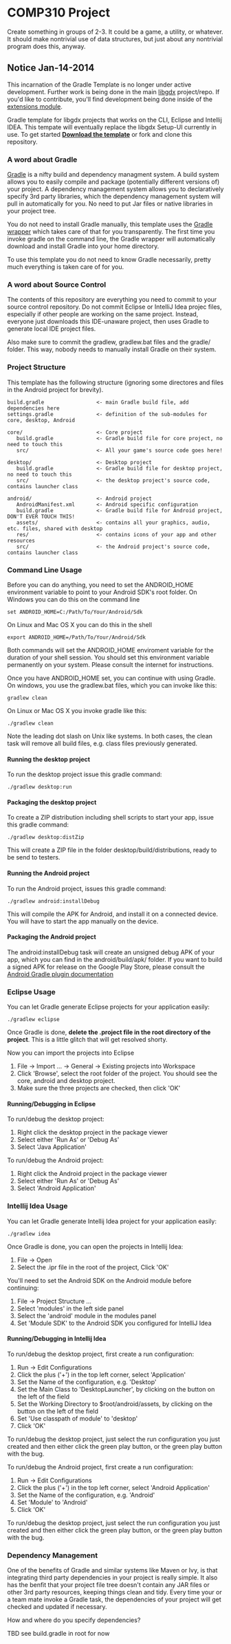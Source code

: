 COMP310 Project
===============

Create something in groups of 2-3. It could be a game, a utility, or whatever. It should make nontrivial use of data structures, but just about any nontrivial program does this, anyway.
## Notice Jan-14-2014
This incarnation of the Gradle Template is no longer under active development. Further work is being done in
the main [libgdx](https://github.com/libgdx/libgdx) project/repo. If you'd like to contribute, you'll find development
being done inside of the [extensions module](https://github.com/libgdx/libgdx/tree/master/extensions).


Gradle template for libgdx projects that works on the CLI, Eclipse and Intellij IDEA. This tempate will eventually
replace the libgdx Setup-UI currently in use. To get started **[Download the template](https://github.com/libgdx/libgdx-gradle-template/archive/master.zip)**
or fork and clone this repository.

### A word about Gradle
[Gradle](http://www.gradle.org/) is a nifty build and dependency managment system. A build system allows you to easily
compile and package (potentially different versions of) your project. A dependency management system allows
you to declaratively specify 3rd party libraries, which the dependency management system will
pull in automatically for you. No need to put Jar files or native libraries in your project tree.

You do not need to install Gradle manually, this template uses the [Gradle wrapper](http://www.gradle.org/docs/current/userguide/gradle_wrapper.html)
which takes care of that for you transparently. The first time you invoke gradle on the command line,
the Gradle wrapper will automatically download and install Gradle into your home directory.

To use this template you do not need to know Gradle necessarily, pretty much everything is taken 
care of for you.

### A word about Source Control
The contents of this repository are everything you need to commit to your source control repository.
Do not commit Eclipse or IntelliJ Idea projec files, especially if other people are working on the
same project. Instead, everyone just downloads this IDE-unaware project, then uses Gradle to generate
local IDE project files.

Also make sure to commit the gradlew, gradlew.bat files and the gradle/ folder. This way, nobody needs
to manually install Gradle on their system.

### Project Structure
This template has the following structure (ignoring some directores and files in the Android project for brevity).

    build.gradle                 <- main Gradle build file, add dependencies here
    settings.gradle              <- definition of the sub-modules for core, desktop, Android
    
    core/                        <- Core project
       build.gradle              <- Gradle build file for core project, no need to touch this
       src/                      <- All your game's source code goes here!
       
    desktop/                     <- Desktop project
       build.gradle              <- Gradle build file for desktop project, no need to touch this
       src/                      <- the desktop project's source code, contains launcher class
       
    android/                     <- Android project
       AndroidManifest.xml       <- Android specific configuration
       build.gradle              <- Gradle build file for Android project, DON'T EVER TOUCH THIS!
       assets/                   <- contains all your graphics, audio, etc. files, shared with desktop
       res/                      <- contains icons of your app and other resources
       src/                      <- the Android project's source code, contains launcher class

### Command Line Usage
Before you can do anything, you need to set the ANDROID_HOME environment variable to point
to your Android SDK's root folder. On Windows you can do this on the command line

    set ANDROID_HOME=C:/Path/To/Your/Android/Sdk
    
On Linux and Mac OS X you can do this in the shell

    export ANDROID_HOME=/Path/To/Your/Android/Sdk
    
Both commands will set the ANDROID_HOME enviroment variable for the duration of your shell session. You 
should set this environment variable permanently on your system. Please consult the internet for instructions.

Once you have ANDROID_HOME set, you can continue with using Gradle. On windows, you use 
the gradlew.bat files, which you can invoke like this:

    gradlew clean
    
On Linux or Mac OS X you invoke gradle like this:

    ./gradlew clean
    
Note the leading dot slash on Unix like systems. In both cases, the clean task will remove all 
build files, e.g. class files previously generated.

#### Running the desktop project
To run the desktop project issue this gradle command:

    ./gradlew desktop:run
    
#### Packaging the desktop project
To create a ZIP distribution including shell scripts to start your app, issue this gradle command:

    ./gradlew desktop:distZip
    
This will create a ZIP file in the folder desktop/build/distributions, ready to be send to testers.
    
#### Running the Android project
To run the Android project, issues this gradle command:

    ./gradlew android:installDebug
   
This will compile the APK for Android, and install it on a connected device. You will have to
start the app manually on the device.

#### Packaging the Android project
The android:installDebug task will create an unsigned debug APK of your app, which you can find
in the android/build/apk/ folder. If you want to build a signed APK for release on the Google 
Play Store, please consult the [Android Gradle plugin documentation](http://tools.android.com/tech-docs/new-build-system/user-guide)

### Eclipse Usage
You can let Gradle generate Eclipse projects for your application easily:

    ./gradlew eclipse
    
Once Gradle is done, **delete the .project file in the root directory of the project**. This is a 
little glitch that will get resolved shorty.

Now you can import the projects into Eclipse

  1. File -> Import ... -> General -> Existing projects into Workspace
  2. Click 'Browse', select the root folder of the project. You should see the core, android and desktop project.
  3. Make sure the three projects are checked, then click 'OK'

#### Running/Debugging in Eclipse
To run/debug the desktop project: 
  1. Right click the desktop project in the package viewer
  2. Select either 'Run As' or 'Debug As'
  3. Select 'Java Application'
  
To run/debug the Android project:
  1. Right click the Android project in the package viewer
  2. Select either 'Run As' or 'Debug As'
  3. Select 'Android Application'
  
### Intellij Idea Usage
You can let Gradle generate Intellij Idea project for your application easily:

    ./gradlew idea
    
Once Gradle is done, you can open the projects in Intellij Idea:

  1. File -> Open
  2. Select the .ipr file in the root of the project, Click 'OK'
  
You'll need to set the Android SDK on the Android module before continuing:

  1. File -> Project Structure ...
  2. Select 'modules' in the left side panel
  3. Select the 'android' module in the modules panel
  4. Set 'Module SDK' to the Android SDK you configured for IntelliJ Idea
  
#### Running/Debugging in Intellij Idea
To run/debug the desktop project, first create a run configuration:

  1. Run -> Edit Configurations
  2. Click the plus ('+') in the top left corner, select 'Application'
  3. Set the Name of the configuration, e.g. 'Desktop'
  4. Set the Main Class to 'DesktopLauncher', by clicking on the button on the left of the field
  5. Set the Working Directory to $root/android/assets, by clicking on the button on the left of the field
  6. Set 'Use classpath of module' to 'desktop'
  7. Click 'OK'
  
To run/debug the desktop project, just select the run configuration you just created
and then either click the green play button, or the green play button with the bug.

To run/debug the Android project, first create a run configuration:

  1. Run -> Edit Configurations
  2. Click the plus ('+') in the top left corner, select 'Android Application'
  3. Set the Name of the configuration, e.g. 'Android'
  4. Set 'Module' to 'Android'
  7. Click 'OK'
  
To run/debug the desktop project, just select the run configuration you just created
and then either click the green play button, or the green play button with the bug.

### Dependency Management
One of the benefits of Gradle and similar systems like Maven or Ivy, is that integrating
third party dependencies in your project is really simple. It also has the benfit that
your project file tree doesn't contain any JAR files or other 3rd party resources, keeping
things clean and tidy. Every time your or a team mate invoke a Gradle task, the 
dependencies of your project will get checked and updated if necessary.

How and where do you specify dependencies?

TBD see build.gradle in root for now
